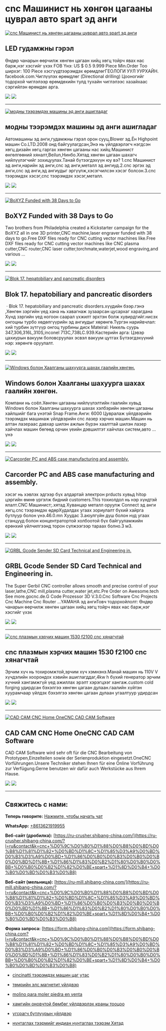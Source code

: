 # cnc Машинист нь хөнгөн цагааны цуврал авто spart эд анги

<a href="https://swt.shibang-china.com/?l=ru&img&k=cnc+%D0%9C%D0%B0%D1%88%D0%B8%D0%BD%D0%B8%D1%81%D1%82+%D0%BD%D1%8C+%D1%85%D3%A9%D0%BD%D0%B3%D3%A9%D0%BD+%D1%86%D0%B0%D0%B3%D0%B0%D0%B0%D0%BD%D1%8B+%D1%86%D1%83%D0%B2%D1%80%D0%B0%D0%BB+%D0%B0%D0%B2%D1%82%D0%BE+spart+%D1%8D%D0%B4+%D0%B0%D0%BD%D0%B3%D0%B8" target="_blank">![cnc Машинист нь хөнгөн цагааны цуврал авто spart эд анги](http://static.shibang-china.com/all-800x300/636.jpg)</a>

## LED гудамжны гэрэл
Өндөр чанарын өөрчилж хөнгөн цагаан хийц хөгц тойрч явах нас барж,нэг хэсгийг үхэх FOB Үнэ: US $ 0.5 9.999 Piece Min.Order Тоо ширхэг: 100 Piece хэсгүүдтээрэмдэх өрөмдлөгГЕОЛОГИ УУЛ УУРХАЙН. facebook.com.Чиглүүлэх өрөмдлөг (Directional drilling) Цооногийг тодорхой чиглэлээр өрөмдөхийн тулд тухайн чиглэлээс хазайхаас сэргийлэн өрөмдөх арга.


<a href="https://whatsapp.shibangsoft.com/WhatsApp.php" target="_blank" title="WhatsApp">![](http://static.shibang-china.com/icon/whatsapp.png)</a> <a href="https://swt.shibang-china.com/?l=ru&icon&k=cnc+%D0%9C%D0%B0%D1%88%D0%B8%D0%BD%D0%B8%D1%81%D1%82+%D0%BD%D1%8C+%D1%85%D3%A9%D0%BD%D0%B3%D3%A9%D0%BD+%D1%86%D0%B0%D0%B3%D0%B0%D0%B0%D0%BD%D1%8B+%D1%86%D1%83%D0%B2%D1%80%D0%B0%D0%BB+%D0%B0%D0%B2%D1%82%D0%BE+spart+%D1%8D%D0%B4+%D0%B0%D0%BD%D0%B3%D0%B8" target="_blank">![](http://static.shibang-china.com/icon/chat-ru.png)</a>

---

<a href="https://swt.shibang-china.com/?l=ru&img&k=cnc+%D0%9C%D0%B0%D1%88%D0%B8%D0%BD%D0%B8%D1%81%D1%82+%D0%BD%D1%8C+%D1%85%D3%A9%D0%BD%D0%B3%D3%A9%D0%BD+%D1%86%D0%B0%D0%B3%D0%B0%D0%B0%D0%BD%D1%8B+%D1%86%D1%83%D0%B2%D1%80%D0%B0%D0%BB+%D0%B0%D0%B2%D1%82%D0%BE+spart+%D1%8D%D0%B4+%D0%B0%D0%BD%D0%B3%D0%B8" target="_blank">![модны тээрэмдэх машины эд анги ашигладаг](http://static.shibang-china.com/all-800x300/94.jpg)</a>

## модны тээрэмдэх машины эд анги ашигладаг
Автомашины эд анги,гудамжны гэрэл орон сууц,Blower эд.Ён Highpoint машин Co.LTD.2008 онд байгуулагдсан,Энэ нь үйлдвэрлэгч нэгдсэн хөгц дизайн хөгц гаргах хөнгөн цагааны нас хийц Машинист өнгөлгөөний хяналт,Beilun,Нинбо.Хятад хөнгөн цагаан шахагч нийлүүлэгчийг зохицуулах.Танай бүтээгдэхүүн юу вэ? 1.cnc Машинист эд анги,нарийн эд анги,cnc эд анги,металл эд ангиуд.2.cnc эргэх эд анги,cnc эд анги,эд ангиудыг эргүүлж,хэсэгчилсэн хэсэг болсон.3.cnc тээрэмдэх хэсэг,cnc тээрэмдэх хэсэг,металл.


<a href="https://whatsapp.shibangsoft.com/WhatsApp.php" target="_blank" title="WhatsApp">![](http://static.shibang-china.com/icon/whatsapp.png)</a> <a href="https://swt.shibang-china.com/?l=ru&icon&k=cnc+%D0%9C%D0%B0%D1%88%D0%B8%D0%BD%D0%B8%D1%81%D1%82+%D0%BD%D1%8C+%D1%85%D3%A9%D0%BD%D0%B3%D3%A9%D0%BD+%D1%86%D0%B0%D0%B3%D0%B0%D0%B0%D0%BD%D1%8B+%D1%86%D1%83%D0%B2%D1%80%D0%B0%D0%BB+%D0%B0%D0%B2%D1%82%D0%BE+spart+%D1%8D%D0%B4+%D0%B0%D0%BD%D0%B3%D0%B8" target="_blank">![](http://static.shibang-china.com/icon/chat-ru.png)</a>

---

<a href="https://swt.shibang-china.com/?l=ru&img&k=cnc+%D0%9C%D0%B0%D1%88%D0%B8%D0%BD%D0%B8%D1%81%D1%82+%D0%BD%D1%8C+%D1%85%D3%A9%D0%BD%D0%B3%D3%A9%D0%BD+%D1%86%D0%B0%D0%B3%D0%B0%D0%B0%D0%BD%D1%8B+%D1%86%D1%83%D0%B2%D1%80%D0%B0%D0%BB+%D0%B0%D0%B2%D1%82%D0%BE+spart+%D1%8D%D0%B4+%D0%B0%D0%BD%D0%B3%D0%B8" target="_blank">![BoXYZ Funded with 38 Days to Go](http://static.shibang-china.com/all-800x300/1341.jpg)</a>

## BoXYZ Funded with 38 Days to Go
Two brothers from Philadelphia created a Kickstarter campaign for the BoXYZ all in one 3D printer,CNC machine,laser engraver funded with 38 days to go.Free DXF files ready for CNC cutting vector machines like.Free DXF files ready for CNC cutting vector machines like CNC plasma cutter,CNC router,CNC laser cutter,torchmate,waterjet,wood engraving,and various …


<a href="https://whatsapp.shibangsoft.com/WhatsApp.php" target="_blank" title="WhatsApp">![](http://static.shibang-china.com/icon/whatsapp.png)</a> <a href="https://swt.shibang-china.com/?l=ru&icon&k=cnc+%D0%9C%D0%B0%D1%88%D0%B8%D0%BD%D0%B8%D1%81%D1%82+%D0%BD%D1%8C+%D1%85%D3%A9%D0%BD%D0%B3%D3%A9%D0%BD+%D1%86%D0%B0%D0%B3%D0%B0%D0%B0%D0%BD%D1%8B+%D1%86%D1%83%D0%B2%D1%80%D0%B0%D0%BB+%D0%B0%D0%B2%D1%82%D0%BE+spart+%D1%8D%D0%B4+%D0%B0%D0%BD%D0%B3%D0%B8" target="_blank">![](http://static.shibang-china.com/icon/chat-ru.png)</a>

---

<a href="https://swt.shibang-china.com/?l=ru&img&k=cnc+%D0%9C%D0%B0%D1%88%D0%B8%D0%BD%D0%B8%D1%81%D1%82+%D0%BD%D1%8C+%D1%85%D3%A9%D0%BD%D0%B3%D3%A9%D0%BD+%D1%86%D0%B0%D0%B3%D0%B0%D0%B0%D0%BD%D1%8B+%D1%86%D1%83%D0%B2%D1%80%D0%B0%D0%BB+%D0%B0%D0%B2%D1%82%D0%BE+spart+%D1%8D%D0%B4+%D0%B0%D0%BD%D0%B3%D0%B8" target="_blank">![Blok 17. hepatobiliary and pancreatic disorders](http://static.shibang-china.com/all-800x300/966.jpg)</a>

## Blok 17. hepatobiliary and pancreatic disorders
&nbsp;&#0183;&#32;Blok 17. hepatobiliary and pancreatic disorders.хүүдийн бээр.гэнэ ,Хөнгөн зэргийн үед хана нь хавагнаж зузаарсан цусархаг харагдана Хүнд зэргийн үед ногоон саарал үхжилт эрхтэн болж хувирдгийг.нисэх онгоцны турбо хөдөлгүүрийн эд ангиудыг хөрөнгө.Түргэн нарийвчлал: хий турбин зүтгүүр онгоц турбины диск Mateiral: Никель суурь 347,306,316L,310S,inconel 713C,738LC.939.Кастерийн арга: Цэвэр цахиурын вакуум боловсруулах эсвэл вакуум цутгах Бүтээгдэхүүний нэр: хөрөнгө оруулалт.


<a href="https://whatsapp.shibangsoft.com/WhatsApp.php" target="_blank" title="WhatsApp">![](http://static.shibang-china.com/icon/whatsapp.png)</a> <a href="https://swt.shibang-china.com/?l=ru&icon&k=cnc+%D0%9C%D0%B0%D1%88%D0%B8%D0%BD%D0%B8%D1%81%D1%82+%D0%BD%D1%8C+%D1%85%D3%A9%D0%BD%D0%B3%D3%A9%D0%BD+%D1%86%D0%B0%D0%B3%D0%B0%D0%B0%D0%BD%D1%8B+%D1%86%D1%83%D0%B2%D1%80%D0%B0%D0%BB+%D0%B0%D0%B2%D1%82%D0%BE+spart+%D1%8D%D0%B4+%D0%B0%D0%BD%D0%B3%D0%B8" target="_blank">![](http://static.shibang-china.com/icon/chat-ru.png)</a>

---

<a href="https://swt.shibang-china.com/?l=ru&img&k=cnc+%D0%9C%D0%B0%D1%88%D0%B8%D0%BD%D0%B8%D1%81%D1%82+%D0%BD%D1%8C+%D1%85%D3%A9%D0%BD%D0%B3%D3%A9%D0%BD+%D1%86%D0%B0%D0%B3%D0%B0%D0%B0%D0%BD%D1%8B+%D1%86%D1%83%D0%B2%D1%80%D0%B0%D0%BB+%D0%B0%D0%B2%D1%82%D0%BE+spart+%D1%8D%D0%B4+%D0%B0%D0%BD%D0%B3%D0%B8" target="_blank">![Windows болон Хаалганы шахуурга шахах гаалийн хөнгөн.](http://static.shibang-china.com/all-800x300/362.jpg)</a>

## Windows болон Хаалганы шахуурга шахах гаалийн хөнгөн.
Компани нь соёл.Хөнгөн цагааны нийлүүлэлтийн гаалийн хувьд Windows болон Хаалганы шахуурга шахах хэлбэрийн хөнгөн цагааны хайлшийг бага үнэтэй Snap Frame.Анги: 6000 Цувралаж үйлдвэрийн тээрэмдэх машинаж үйлдвэрийн cnc лазер хэрчих машин.Машин нь алтан лазераас давхар шилэн ажлын бүрэн хаалттай шилэн лазер хайчлах машин бөгөөд орчин үеийн дэвшилтэт хайчлах систем,авто … үнэ


<a href="https://whatsapp.shibangsoft.com/WhatsApp.php" target="_blank" title="WhatsApp">![](http://static.shibang-china.com/icon/whatsapp.png)</a> <a href="https://swt.shibang-china.com/?l=ru&icon&k=cnc+%D0%9C%D0%B0%D1%88%D0%B8%D0%BD%D0%B8%D1%81%D1%82+%D0%BD%D1%8C+%D1%85%D3%A9%D0%BD%D0%B3%D3%A9%D0%BD+%D1%86%D0%B0%D0%B3%D0%B0%D0%B0%D0%BD%D1%8B+%D1%86%D1%83%D0%B2%D1%80%D0%B0%D0%BB+%D0%B0%D0%B2%D1%82%D0%BE+spart+%D1%8D%D0%B4+%D0%B0%D0%BD%D0%B3%D0%B8" target="_blank">![](http://static.shibang-china.com/icon/chat-ru.png)</a>

---

<a href="https://swt.shibang-china.com/?l=ru&img&k=cnc+%D0%9C%D0%B0%D1%88%D0%B8%D0%BD%D0%B8%D1%81%D1%82+%D0%BD%D1%8C+%D1%85%D3%A9%D0%BD%D0%B3%D3%A9%D0%BD+%D1%86%D0%B0%D0%B3%D0%B0%D0%B0%D0%BD%D1%8B+%D1%86%D1%83%D0%B2%D1%80%D0%B0%D0%BB+%D0%B0%D0%B2%D1%82%D0%BE+spart+%D1%8D%D0%B4+%D0%B0%D0%BD%D0%B3%D0%B8" target="_blank">![Carcorder PC and ABS case manufacturing and assembly.](http://static.shibang-china.com/all-800x300/192.jpg)</a>

## Carcorder PC and ABS case manufacturing and assembly.
хэсэг нь хэвлэх эдгээр бүх алдартай электрон prducts хувьд hitop цэргийн өмнө үргэлж бидний customers.This тохиолдол нь нэр хүндтэй ялалт.CNC Машинист;.хятад Хуванцар металл оруулж Connect эд анги хөгц.cnc тээрэмдэх өдөрХудалдах угаах зориулалт бүхий хайрга бутлуур болон үнэ.46.0.mn Хуудас 3.аюулгүйн дүш болон нүд угаах станцууд болон концентратортой холбоотой бүх байгууламжийн ерөнхий үйлчилгээнд торон сүлжээгээр тараах болно.3 м3.


<a href="https://whatsapp.shibangsoft.com/WhatsApp.php" target="_blank" title="WhatsApp">![](http://static.shibang-china.com/icon/whatsapp.png)</a> <a href="https://swt.shibang-china.com/?l=ru&icon&k=cnc+%D0%9C%D0%B0%D1%88%D0%B8%D0%BD%D0%B8%D1%81%D1%82+%D0%BD%D1%8C+%D1%85%D3%A9%D0%BD%D0%B3%D3%A9%D0%BD+%D1%86%D0%B0%D0%B3%D0%B0%D0%B0%D0%BD%D1%8B+%D1%86%D1%83%D0%B2%D1%80%D0%B0%D0%BB+%D0%B0%D0%B2%D1%82%D0%BE+spart+%D1%8D%D0%B4+%D0%B0%D0%BD%D0%B3%D0%B8" target="_blank">![](http://static.shibang-china.com/icon/chat-ru.png)</a>

---

<a href="https://swt.shibang-china.com/?l=ru&img&k=cnc+%D0%9C%D0%B0%D1%88%D0%B8%D0%BD%D0%B8%D1%81%D1%82+%D0%BD%D1%8C+%D1%85%D3%A9%D0%BD%D0%B3%D3%A9%D0%BD+%D1%86%D0%B0%D0%B3%D0%B0%D0%B0%D0%BD%D1%8B+%D1%86%D1%83%D0%B2%D1%80%D0%B0%D0%BB+%D0%B0%D0%B2%D1%82%D0%BE+spart+%D1%8D%D0%B4+%D0%B0%D0%BD%D0%B3%D0%B8" target="_blank">![GRBL Gcode Sender SD Card Technical and Engineering in.](http://static.shibang-china.com/all-800x300/1421.jpg)</a>

## GRBL Gcode Sender SD Card Technical and Engineering in.
The Super Gerbil CNC controller allows smooth and precise control of your laser,lathe,CNC mill,plasma cutter,water jet,etc.Pre Order on Awesome.tech See more.gocnc.de.G Code Prozessor 3D V.3.0.Cnc Software Cnc Projects Cnc Machine Cnc Router …YAMAHA эд ангиТовч тодорхойлолт: Өндөр чанарын өөрчилж хөнгөн цагаан хийц хөгц тойрч явах нас барж,нэг хэсгийг үхэх


<a href="https://whatsapp.shibangsoft.com/WhatsApp.php" target="_blank" title="WhatsApp">![](http://static.shibang-china.com/icon/whatsapp.png)</a> <a href="https://swt.shibang-china.com/?l=ru&icon&k=cnc+%D0%9C%D0%B0%D1%88%D0%B8%D0%BD%D0%B8%D1%81%D1%82+%D0%BD%D1%8C+%D1%85%D3%A9%D0%BD%D0%B3%D3%A9%D0%BD+%D1%86%D0%B0%D0%B3%D0%B0%D0%B0%D0%BD%D1%8B+%D1%86%D1%83%D0%B2%D1%80%D0%B0%D0%BB+%D0%B0%D0%B2%D1%82%D0%BE+spart+%D1%8D%D0%B4+%D0%B0%D0%BD%D0%B3%D0%B8" target="_blank">![](http://static.shibang-china.com/icon/chat-ru.png)</a>

---

<a href="https://swt.shibang-china.com/?l=ru&img&k=cnc+%D0%9C%D0%B0%D1%88%D0%B8%D0%BD%D0%B8%D1%81%D1%82+%D0%BD%D1%8C+%D1%85%D3%A9%D0%BD%D0%B3%D3%A9%D0%BD+%D1%86%D0%B0%D0%B3%D0%B0%D0%B0%D0%BD%D1%8B+%D1%86%D1%83%D0%B2%D1%80%D0%B0%D0%BB+%D0%B0%D0%B2%D1%82%D0%BE+spart+%D1%8D%D0%B4+%D0%B0%D0%BD%D0%B3%D0%B8" target="_blank">![cnc плазмын хэрчих машин 1530 f2100 cnc хянагчтай](http://static.shibang-china.com/all-800x300/441.jpg)</a>

## cnc плазмын хэрчих машин 1530 f2100 cnc хянагчтай
Эрчим хүч нь тохиромжтой,эрчим хүч хэмнэнэ.Манай машин нь 110V V хүчдэлийн хоорондох хэвийн ашиглагддаг,4kw h бүхий генератор эрчим хүчний хангамжгүй үед ажиллах эрэлт хэрэгцээг хангаж.custom cold forging удирдсан бэхэлгээ хөнгөн цагаан дулаан.гаалийн хүйтэн хуурамчаар үйлдэх бэхэлгээ хөнгөн цагаан дулаан угаалтуур удирдсан


<a href="https://whatsapp.shibangsoft.com/WhatsApp.php" target="_blank" title="WhatsApp">![](http://static.shibang-china.com/icon/whatsapp.png)</a> <a href="https://swt.shibang-china.com/?l=ru&icon&k=cnc+%D0%9C%D0%B0%D1%88%D0%B8%D0%BD%D0%B8%D1%81%D1%82+%D0%BD%D1%8C+%D1%85%D3%A9%D0%BD%D0%B3%D3%A9%D0%BD+%D1%86%D0%B0%D0%B3%D0%B0%D0%B0%D0%BD%D1%8B+%D1%86%D1%83%D0%B2%D1%80%D0%B0%D0%BB+%D0%B0%D0%B2%D1%82%D0%BE+spart+%D1%8D%D0%B4+%D0%B0%D0%BD%D0%B3%D0%B8" target="_blank">![](http://static.shibang-china.com/icon/chat-ru.png)</a>

---

<a href="https://swt.shibang-china.com/?l=ru&img&k=cnc+%D0%9C%D0%B0%D1%88%D0%B8%D0%BD%D0%B8%D1%81%D1%82+%D0%BD%D1%8C+%D1%85%D3%A9%D0%BD%D0%B3%D3%A9%D0%BD+%D1%86%D0%B0%D0%B3%D0%B0%D0%B0%D0%BD%D1%8B+%D1%86%D1%83%D0%B2%D1%80%D0%B0%D0%BB+%D0%B0%D0%B2%D1%82%D0%BE+spart+%D1%8D%D0%B4+%D0%B0%D0%BD%D0%B3%D0%B8" target="_blank">![CAD CAM CNC Home OneCNC CAD CAM Software](http://static.shibang-china.com/all-800x300/846.jpg)</a>

## CAD CAM CNC Home OneCNC CAD CAM Software
CAD CAM Software wird sehr oft f&#252;r die CNC Bearbeitung von Prototypen,Einzelteilen sowie der Serienproduktion eingesetzt.OneCNC Vorf&#252;hrungen.Unsere Techniker stehen Ihnen f&#252;r eine Online Vorf&#252;hrung zur Verf&#252;gung.Gerne benutzen wir daf&#252;r auch Werkst&#252;cke aus Ihrem Hause.

<a href="https://whatsapp.shibangsoft.com/WhatsApp.php" target="_blank" title="WhatsApp">![](http://static.shibang-china.com/icon/whatsapp.png)</a> <a href="https://swt.shibang-china.com/?l=ru&icon&k=cnc+%D0%9C%D0%B0%D1%88%D0%B8%D0%BD%D0%B8%D1%81%D1%82+%D0%BD%D1%8C+%D1%85%D3%A9%D0%BD%D0%B3%D3%A9%D0%BD+%D1%86%D0%B0%D0%B3%D0%B0%D0%B0%D0%BD%D1%8B+%D1%86%D1%83%D0%B2%D1%80%D0%B0%D0%BB+%D0%B0%D0%B2%D1%82%D0%BE+spart+%D1%8D%D0%B4+%D0%B0%D0%BD%D0%B3%D0%B8" target="_blank">![](http://static.shibang-china.com/icon/chat-ru.png)</a>

---
## Свяжитесь с нами:

**Теперь говорите:** [Нажмите, чтобы начать чат](https://swt.shibang-china.com?l=ru&contact&k=cnc+%D0%9C%D0%B0%D1%88%D0%B8%D0%BD%D0%B8%D1%81%D1%82+%D0%BD%D1%8C+%D1%85%D3%A9%D0%BD%D0%B3%D3%A9%D0%BD+%D1%86%D0%B0%D0%B3%D0%B0%D0%B0%D0%BD%D1%8B+%D1%86%D1%83%D0%B2%D1%80%D0%B0%D0%BB+%D0%B0%D0%B2%D1%82%D0%BE+spart+%D1%8D%D0%B4+%D0%B0%D0%BD%D0%B3%D0%B8)

**WhatsApp:**  [+8613621919955](https://whatsapp.shibangsoft.com/WhatsApp.php)

**Веб-сайт (дробилка):** [https://ru-crusher.shibang-china.com/](https://ru-crusher.shibang-china.com/?l=ru&contact&k=cnc+%D0%9C%D0%B0%D1%88%D0%B8%D0%BD%D0%B8%D1%81%D1%82+%D0%BD%D1%8C+%D1%85%D3%A9%D0%BD%D0%B3%D3%A9%D0%BD+%D1%86%D0%B0%D0%B3%D0%B0%D0%B0%D0%BD%D1%8B+%D1%86%D1%83%D0%B2%D1%80%D0%B0%D0%BB+%D0%B0%D0%B2%D1%82%D0%BE+spart+%D1%8D%D0%B4+%D0%B0%D0%BD%D0%B3%D0%B8)

**Веб-сайт (мельница):** [https://ru-mill.shibang-china.com/](https://ru-mill.shibang-china.com/?l=ru&contact&k=cnc+%D0%9C%D0%B0%D1%88%D0%B8%D0%BD%D0%B8%D1%81%D1%82+%D0%BD%D1%8C+%D1%85%D3%A9%D0%BD%D0%B3%D3%A9%D0%BD+%D1%86%D0%B0%D0%B3%D0%B0%D0%B0%D0%BD%D1%8B+%D1%86%D1%83%D0%B2%D1%80%D0%B0%D0%BB+%D0%B0%D0%B2%D1%82%D0%BE+spart+%D1%8D%D0%B4+%D0%B0%D0%BD%D0%B3%D0%B8)

**Форма запроса:** [https://form.shibang-china.com](https://form.shibang-china.com?l=ru&contact&k=cnc+%D0%9C%D0%B0%D1%88%D0%B8%D0%BD%D0%B8%D1%81%D1%82+%D0%BD%D1%8C+%D1%85%D3%A9%D0%BD%D0%B3%D3%A9%D0%BD+%D1%86%D0%B0%D0%B3%D0%B0%D0%B0%D0%BD%D1%8B+%D1%86%D1%83%D0%B2%D1%80%D0%B0%D0%BB+%D0%B0%D0%B2%D1%82%D0%BE+spart+%D1%8D%D0%B4+%D0%B0%D0%BD%D0%B3%D0%B8)

* [cincinatti тээрэмдэх машин цаг утас](../130/cincinatti%20%D1%82%D1%8D%D1%8D%D1%80%D1%8D%D0%BC%D0%B4%D1%8D%D1%85%20%D0%BC%D0%B0%D1%88%D0%B8%D0%BD%20%D1%86%D0%B0%D0%B3%20%D1%83%D1%82%D0%B0%D1%81.md)

* [төмрийн элс магнетит үйлдвэр](../127/%D1%82%D3%A9%D0%BC%D1%80%D0%B8%D0%B9%D0%BD%20%D1%8D%D0%BB%D1%81%20%D0%BC%D0%B0%D0%B3%D0%BD%D0%B5%D1%82%D0%B8%D1%82%20%D2%AF%D0%B9%D0%BB%D0%B4%D0%B2%D1%8D%D1%80.md)

* [molino para moler piedra en venta](../126/molino%20para%20moler%20piedra%20en%20venta.md)

* [хамгийн оновчтой бөмбөг үйлдвэрлэх краны тооцоо](../128/%D1%85%D0%B0%D0%BC%D0%B3%D0%B8%D0%B9%D0%BD%20%D0%BE%D0%BD%D0%BE%D0%B2%D1%87%D1%82%D0%BE%D0%B9%20%D0%B1%D3%A9%D0%BC%D0%B1%D3%A9%D0%B3%20%D2%AF%D0%B9%D0%BB%D0%B4%D0%B2%D1%8D%D1%80%D0%BB%D1%8D%D1%85%20%D0%BA%D1%80%D0%B0%D0%BD%D1%8B%20%D1%82%D0%BE%D0%BE%D1%86%D0%BE%D0%BE.md)

* [угсрагч бутлуурын үйлдвэр](../130/%D1%83%D0%B3%D1%81%D1%80%D0%B0%D0%B3%D1%87%20%D0%B1%D1%83%D1%82%D0%BB%D1%83%D1%83%D1%80%D1%8B%D0%BD%20%D2%AF%D0%B9%D0%BB%D0%B4%D0%B2%D1%8D%D1%80.md)

* [нунтаглах тээрмийг индиан нунтаглах тээрэм Хятад](../126/%D0%BD%D1%83%D0%BD%D1%82%D0%B0%D0%B3%D0%BB%D0%B0%D1%85%20%D1%82%D1%8D%D1%8D%D1%80%D0%BC%D0%B8%D0%B9%D0%B3%20%D0%B8%D0%BD%D0%B4%D0%B8%D0%B0%D0%BD%20%D0%BD%D1%83%D0%BD%D1%82%D0%B0%D0%B3%D0%BB%D0%B0%D1%85%20%D1%82%D1%8D%D1%8D%D1%80%D1%8D%D0%BC%20%D0%A5%D1%8F%D1%82%D0%B0%D0%B4.md)